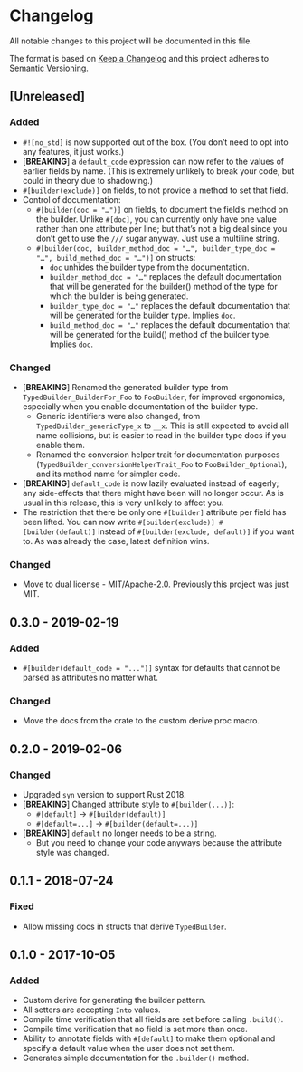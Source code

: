 # Changelog
All notable changes to this project will be documented in this file.

The format is based on [Keep a Changelog](http://keepachangelog.com/en/1.0.0/)
and this project adheres to [Semantic Versioning](http://semver.org/spec/v2.0.0.html).

## [Unreleased]
### Added
- `#![no_std]` is now supported out of the box. (You don’t need to opt into any features, it just works.)
- [**BREAKING**] a `default_code` expression can now refer to the values of earlier fields by name.
  (This is extremely unlikely to break your code, but could in theory due to shadowing.)
- `#[builder(exclude)]` on fields, to not provide a method to set that field.
- Control of documentation:
  - `#[builder(doc = "…")]` on fields, to document the field’s method on the builder. Unlike `#[doc]`, you can currently only have one value rather than one attribute per line; but that’s not a big deal since you don’t get to use the `///` sugar anyway. Just use a multiline string.
  - `#[builder(doc, builder_method_doc = "…", builder_type_doc = "…", build_method_doc = "…")]` on structs:
    - `doc` unhides the builder type from the documentation.
	- `builder_method_doc = "…"` replaces the default documentation that will be generated for the builder() method of the type for which the builder is being generated.
	- `builder_type_doc = "…"` replaces the default documentation that will be generated for the builder type. Implies `doc`.
	- `build_method_doc = "…"` replaces the default documentation that will be generated for the build() method of the builder type. Implies `doc`.

### Changed
- [**BREAKING**] Renamed the generated builder type from `TypedBuilder_BuilderFor_Foo` to `FooBuilder`, for improved ergonomics, especially when you enable documentation of the builder type.
  - Generic identifiers were also changed, from `TypedBuilder_genericType_x` to `__x`. This is still expected to avoid all name collisions, but is easier to read in the builder type docs if you enable them.
  - Renamed the conversion helper trait for documentation purposes (`TypedBuilder_conversionHelperTrait_Foo` to `FooBuilder_Optional`), and its method name for simpler code.
- [**BREAKING**] `default_code` is now lazily evaluated instead of eagerly; any side-effects that there might have been will no longer occur. As is usual in this release, this is very unlikely to affect you.
- The restriction that there be only one `#[builder]` attribute per field has been lifted. You can now write `#[builder(exclude)] #[builder(default)]` instead of `#[builder(exclude, default)]` if you want to. As was already the case, latest definition wins.

### Changed
- Move to dual license - MIT/Apache-2.0. Previously this project was just MIT.

## 0.3.0 - 2019-02-19
### Added
- `#[builder(default_code = "...")]` syntax for defaults that cannot be parsed
  as attributes no matter what.

### Changed
- Move the docs from the crate to the custom derive proc macro.

## 0.2.0 - 2019-02-06
### Changed
- Upgraded `syn` version to support Rust 2018.
- [**BREAKING**] Changed attribute style to `#[builder(...)]`:
  - `#[default]` -> `#[builder(default)]`
  - `#[default=...]` -> `#[builder(default=...)]`
- [**BREAKING**] `default` no longer needs to be a string.
  - But you need to change your code anyways because the attribute style was changed.

## 0.1.1 - 2018-07-24
### Fixed
- Allow missing docs in structs that derive `TypedBuilder`.

## 0.1.0 - 2017-10-05
### Added
- Custom derive for generating the builder pattern.
- All setters are accepting `Into` values.
- Compile time verification that all fields are set before calling `.build()`.
- Compile time verification that no field is set more than once.
- Ability to annotate fields with `#[default]` to make them optional and specify a default value when the user does not set them.
- Generates simple documentation for the `.builder()` method.
